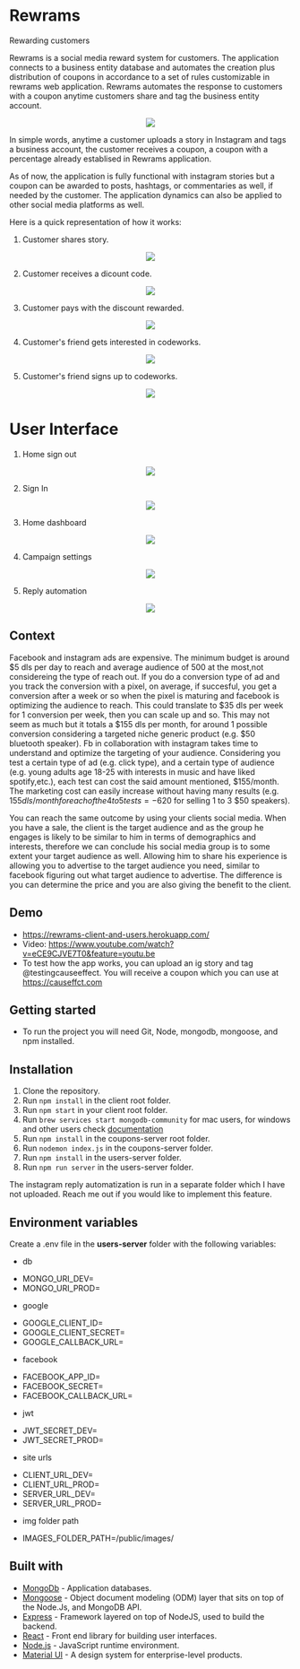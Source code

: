 # Rewrams

Rewarding customers

Rewrams is a social media reward system for customers. The application connects to a business entity database
and automates the creation plus distribution of coupons in accordance to a set of rules customizable in rewrams web application.
Rewrams automates the response to customers with a coupon anytime customers share and tag the business entity account.

<p align="center">
  <img src="./visuals/rewrams.png">
</p>

In simple words, anytime a customer uploads a story in Instagram and tags a business account, the customer receives a coupon, a coupon with a percentage already establised in Rewrams application.

As of now, the application is fully functional with instagram stories but a coupon can be awarded to posts, hashtags, or commentaries as well, if needed by the customer. The application dynamics can also be applied to other social media platforms as well.

Here is a quick representation of how it works:

1. Customer shares story.
<p align="center">
  <img src="./visuals/1-customer-shares-story.jpg">
</p>

2. Customer receives a dicount code.
<p align="center">
  <img src="./visuals/2-customer-receives-code.png">
</p>

3. Customer pays with the discount rewarded.
<p align="center">
  <img src="./visuals/3-customerpays.png">
</p>

4. Customer's friend gets interested in codeworks.
<p align="center">
  <img src="./visuals/4-customers-friend-gets-interested.png">
</p>

5. Customer's friend signs up to codeworks.
<p align="center">
  <img src="./visuals/5-new-customer-signsup.png">
</p>

# User Interface

1. Home sign out
<p align="center">
  <img src="./visuals/homeSignedOut.png">
</p>

2. Sign In
<p align="center">
  <img src="./visuals/signIn.png">
</p>

3. Home dashboard
<p align="center">
  <img src="./visuals/homeDashboard.png">
</p>

4. Campaign settings
<p align="center">
  <img src="./visuals/campaignSettings.png">
</p>

5. Reply automation
<p align="center">
  <img src="./visuals/replyAutomation.png">
</p>

## Context

Facebook and instagram ads are expensive. The minimum budget is around $5 dls per day to reach and average audience of 500 at the most,not considereing the type of reach out. If you do a conversion type of ad and you track the conversion with a pixel,
on average, if succesful, you get a conversion after a week or so when the pixel is maturing and facebook is optimizing
the audience to reach. This could translate to $35 dls per week for 1 conversion per week, then you can scale up and so.
This may not seem as much but it totals a $155 dls per month, for around 1 possible conversion considering a targeted niche generic product (e.g. $50 bluetooth speaker).
Fb in collaboration with instagram takes time to understand and optimize the targeting of your audience. Considering you test a certain type of ad (e.g. click type), and a certain type of audience (e.g. young adults age 18-25 with interests in music and have liked spotify,etc.), each test can cost the said amount mentioned, $155/month. The marketing cost can easily increase without having many results (e.g. $155dls/month for each of the 4 to 5 tests = -$620 for selling 1 to 3 $50 speakers).

You can reach the same outcome by using your clients social media. When you have a sale, the client is the target audience
and as the group he engages is likely to be similar to him in terms of demographics and interests, therefore we can conclude
his social media group is to some extent your target audience as well. Allowing him to share his experience
is allowing you to advertise to the target audience you need, similar to facebook figuring out what target audience to advertise.
The difference is you can determine the price and you are also giving the benefit to the client.

## Demo

- https://rewrams-client-and-users.herokuapp.com/
- Video: https://www.youtube.com/watch?v=eCE9CJVE7T0&feature=youtu.be
- To test how the app works, you can upload an ig story and tag @testingcauseeffect. You will receive a coupon which you can use at https://causeffct.com

## Getting started

- To run the project you will need Git, Node, mongodb, mongoose, and npm installed.

## Installation

1. Clone the repository.
2. Run `npm install` in the client root folder.
3. Run `npm start` in your client root folder.
4. Run `brew services start mongodb-community` for mac users, for windows and other users check [documentation](https://docs.mongodb.com/manual/tutorial/manage-mongodb-processes/)
5. Run `npm install` in the coupons-server root folder.
6. Run `nodemon index.js` in the coupons-server folder.
7. Run `npm install` in the users-server folder.
8. Run `npm run server` in the users-server folder.

The instagram reply automatization is run in a separate folder which I have not uploaded. Reach me out if you would like to implement this feature.

## Environment variables

Create a .env file in the **users-server** folder with the following variables:

- db

* MONGO_URI_DEV=
* MONGO_URI_PROD=

- google

* GOOGLE_CLIENT_ID=
* GOOGLE_CLIENT_SECRET=
* GOOGLE_CALLBACK_URL=

- facebook

* FACEBOOK_APP_ID=
* FACEBOOK_SECRET=
* FACEBOOK_CALLBACK_URL=

- jwt

* JWT_SECRET_DEV=
* JWT_SECRET_PROD=

- site urls

* CLIENT_URL_DEV=
* CLIENT_URL_PROD=
* SERVER_URL_DEV=
* SERVER_URL_PROD=

- img folder path

* IMAGES_FOLDER_PATH=/public/images/

## Built with

- [MongoDb](https://www.mongodb.com/) - Application databases.
- [Mongoose](https://mongoosejs.com/) - Object document modeling (ODM) layer that sits on top of the Node.Js, and MongoDB API.
- [Express](https://expressjs.com/) - Framework layered on top of NodeJS, used to build the backend.
- [React](https://reactjs.org/) - Front end library for building user interfaces.
- [Node.js](https://nodejs.org/) - JavaScript runtime environment.
- [Material UI](https://ant.design/) - A design system for enterprise-level products.
